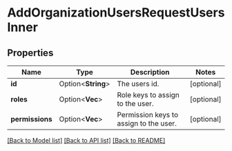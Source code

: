 # AddOrganizationUsersRequestUsersInner

## Properties

Name | Type | Description | Notes
------------ | ------------- | ------------- | -------------
**id** | Option<**String**> | The users id. | [optional]
**roles** | Option<**Vec<String>**> | Role keys to assign to the user. | [optional]
**permissions** | Option<**Vec<String>**> | Permission keys to assign to the user. | [optional]

[[Back to Model list]](../README.md#documentation-for-models) [[Back to API list]](../README.md#documentation-for-api-endpoints) [[Back to README]](../README.md)


